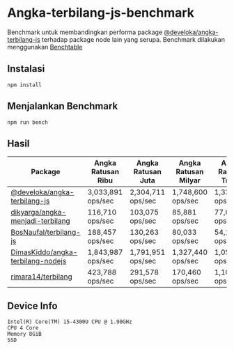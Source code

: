 # Angka-terbilang-js-benchmark

Benchmark untuk membandingkan performa package [@develoka/angka-terbilang-js](https://github.com/develoka/angka-terbilang-js) terhadap package node lain yang serupa. Benchmark dilakukan menggunakan [Benchtable](https://github.com/izuzak/benchtable)

## Instalasi

```
npm install
```

## Menjalankan Benchmark

```
npm run bench
```

## Hasil

| Package                          | Angka Ratusan Ribu      | Angka Ratusan Juta      | Angka Ratusan Milyar    | Angka Ratusan Triliun   |
|----------------------------------|-------------------|-------------------|-------------------|-------------------|
| [@develoka/angka-terbilang-js](https://github.com/develoka/angka-terbilang-js)     | 3,033,891 ops/sec | 2,304,711 ops/sec | 1,748,600 ops/sec | 1,339,721 ops/sec |
| [dikyarga/angka-menjadi-terbilang](https://github.com/dikyarga/angka-menjadi-terbilang) | 116,710 ops/sec   | 103,075 ops/sec   | 85,881 ops/sec    | 77,056 ops/sec    |
| [BosNaufal/terbilang-js](https://github.com/BosNaufal/terbilang-js)           | 188,457 ops/sec   | 130,263 ops/sec   | 80,033 ops/sec    | 54,130 ops/sec    |
| [DimasKiddo/angka-terbilang-nodejs](https://github.com/dimaskiddo/angka-terbilang-nodejs)           | 1,843,987 ops/sec   | 1,791,951 ops/sec   | 1,327,440 ops/sec    | 1,050,543 ops/sec    |
| [rimara14/terbilang](https://github.com/rimara14/terbilang)           | 423,788 ops/sec   | 291,578 ops/sec   | 170,460 ops/sec    | 1,103,812 ops/sec    |

## Device Info

```
Intel(R) Core(TM) i5-4300U CPU @ 1.90GHz
CPU 4 Core
Memory 8GiB
SSD
```